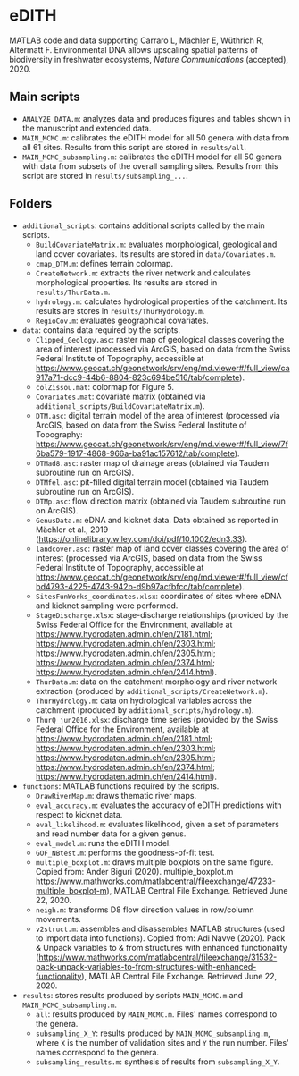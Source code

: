 # eDITH
MATLAB code and data supporting Carraro L, Mächler E, Wüthrich R, Altermatt F. Environmental DNA allows upscaling spatial patterns of biodiversity in freshwater ecosystems, *Nature Communications* (accepted), 2020.

## Main scripts
- `ANALYZE_DATA.m`: analyzes data and produces figures and tables shown in the manuscript and extended data.
- `MAIN_MCMC.m`: calibrates the eDITH model for all 50 genera with data from all 61 sites. Results from this script are stored in `results/all`.
- `MAIN_MCMC_subsampling.m`: calibrates the eDITH model for all 50 genera with data from subsets of the overall sampling sites. Results from this script are stored in `results/subsampling_...`.

## Folders
- `additional_scripts`: contains additional scripts called by the main scripts.
	- `BuildCovariateMatrix.m`: evaluates morphological, geological and land cover covariates. Its results are stored in `data/Covariates.m`.
	- `cmap_DTM.m`: defines terrain colormap.
	- `CreateNetwork.m`: extracts the river network and calculates morphological properties. Its results are stored in `results/ThurData.m`.
	- `hydrology.m`: calculates hydrological properties of the catchment. Its results are stores in `results/ThurHydrology.m`. 
	- `RegioCov.m`: evaluates geographical covariates.
- `data`: contains data required by the scripts.
	- `Clipped_Geology.asc`: raster map of geological classes covering the area of interest (processed via ArcGIS, based on data from the Swiss Federal Institute of Topography, accessible at https://www.geocat.ch/geonetwork/srv/eng/md.viewer#/full_view/ca917a71-dcc9-44b6-8804-823c694be516/tab/complete).
	- `colZissou.mat`: colormap for Figure 5.
	- `Covariates.mat`: covariate matrix (obtained via `additional_scripts/BuildCovariateMatrix.m`).
	- `DTM.asc`: digital terrain model of the area of interest (processed via ArcGIS, based on data from the Swiss Federal Institute of Topography: https://www.geocat.ch/geonetwork/srv/eng/md.viewer#/full_view/7f6ba579-1917-4868-966a-ba91ac157612/tab/complete).
	- `DTMad8.asc`: raster map of drainage areas (obtained via Taudem subroutine run on ArcGIS).
	- `DTMfel.asc`: pit-filled digital terrain model (obtained via Taudem subroutine run on ArcGIS).
	- `DTMp.asc`: flow direction matrix (obtained via Taudem subroutine run on ArcGIS).
	- `GenusData.m`: eDNA and kicknet data. Data obtained as reported in Mächler et al., 2019 (https://onlinelibrary.wiley.com/doi/pdf/10.1002/edn3.33).
	- `landcover.asc`: raster map of land cover classes covering the area of interest (processed via ArcGIS, based on data from the Swiss Federal Institute of Topography, accessible at https://www.geocat.ch/geonetwork/srv/eng/md.viewer#/full_view/cfbd4793-4225-4743-942b-d9b97acfbfcc/tab/complete).
	- `SitesFunWorks_coordinates.xlsx`: coordinates of sites where eDNA and kicknet sampling were performed.
	- `StageDischarge.xlsx`: stage-discharge relationships (provided by the Swiss Federal Office for the Environment, available at https://www.hydrodaten.admin.ch/en/2181.html; https://www.hydrodaten.admin.ch/en/2303.html; https://www.hydrodaten.admin.ch/en/2305.html; https://www.hydrodaten.admin.ch/en/2374.html; https://www.hydrodaten.admin.ch/en/2414.html).
	- `ThurData.m`: data on the catchment morphology and river network extraction (produced by `additional_scripts/CreateNetwork.m`).
	- `ThurHydrology.m`: data on hydrological variables across the catchment (produced by `additional_scripts/hydrology.m`).
	- `ThurQ_jun2016.xlsx`: discharge time series (provided by the Swiss Federal Office for the Environment, available at https://www.hydrodaten.admin.ch/en/2181.html; https://www.hydrodaten.admin.ch/en/2303.html; https://www.hydrodaten.admin.ch/en/2305.html; https://www.hydrodaten.admin.ch/en/2374.html; https://www.hydrodaten.admin.ch/en/2414.html).
- `functions`: MATLAB functions required by the scripts.
	- `DrawRiverMap.m`: draws thematic river maps.
	- `eval_accuracy.m`: evaluates the accuracy of eDITH predictions with respect to kicknet data.
	- `eval_likelihood.m`: evaluates likelihood, given a set of parameters and read number data for a given genus.
	- `eval_model.m`: runs the eDITH model.
	- `GOF_NBtest.m`: performs the goodness-of-fit test.
	- `multiple_boxplot.m`: draws multiple boxplots on the same figure. Copied from: Ander Biguri (2020). multiple_boxplot.m https://www.mathworks.com/matlabcentral/fileexchange/47233-multiple_boxplot-m), MATLAB Central File Exchange. Retrieved June 22, 2020.
	- `neigh.m`: transforms D8 flow direction values in row/column movements.
	- `v2struct.m`: assembles and disassembles MATLAB structures (used to import data into functions). Copied from: Adi Navve (2020). Pack & Unpack variables to & from structures with enhanced functionality (https://www.mathworks.com/matlabcentral/fileexchange/31532-pack-unpack-variables-to-from-structures-with-enhanced-functionality), MATLAB Central File Exchange. Retrieved June 22, 2020.
- `results`: stores results produced by scripts `MAIN_MCMC.m` and `MAIN_MCMC_subsampling.m`.
	- `all`: results produced by `MAIN_MCMC.m`. Files' names correspond to the genera. 
	-  `subsampling_X_Y`: results produced by `MAIN_MCMC_subsampling.m`, where `X` is the number of validation sites and `Y` the run number. Files' names correspond to the genera.
	- `subsampling_results.m`: synthesis of results from `subsampling_X_Y`.
	